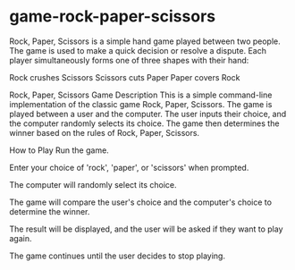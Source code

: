 # game-rock-paper-scissors
Rock, Paper, Scissors is a simple hand game played between two people. The game is used to make a quick decision or resolve a dispute. Each player simultaneously forms one of three shapes with their hand: 

Rock crushes Scissors 
Scissors cuts Paper
Paper covers Rock

Rock, Paper, Scissors Game
Description
This is a simple command-line implementation of the classic game Rock, Paper, Scissors. The game is played between a user and the computer. The user inputs their choice, and the computer randomly selects its choice. The game then determines the winner based on the rules of Rock, Paper, Scissors.

How to Play
Run the game.

Enter your choice of 'rock', 'paper', or 'scissors' when prompted.

The computer will randomly select its choice.

The game will compare the user's choice and the computer's choice to determine the winner.

The result will be displayed, and the user will be asked if they want to play again.

The game continues until the user decides to stop playing.


